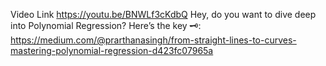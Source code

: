 Video Link https://youtu.be/BNWLf3cKdbQ
Hey, do you want to dive deep into Polynomial Regression? 
Here’s the key 🗝️: https://medium.com/@prarthanasingh/from-straight-lines-to-curves-mastering-polynomial-regression-d423fc07965a

